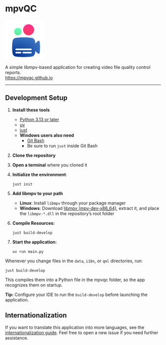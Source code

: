 <!--
SPDX-FileCopyrightText: mpvQC developers

SPDX-License-Identifier: MIT
-->

# mpvQC

<img alt="Logo" src="data/icon.svg" width="128" height="128"/>

A simple libmpv-based application for creating video file quality control reports.\
https://mpvqc.github.io

______________________________________________________________________

## Development Setup

1. **Install these tools**

   - [Python 3.13 or later](https://www.python.org/downloads/)
   - [uv](https://github.com/astral-sh/uv)
   - [just](https://github.com/casey/just)
   - **Windows users also need**
     - [Git Bash](https://git-scm.com/downloads)
     - Be sure to run `just` inside Git Bash

2. **Clone the repository**

3. **Open a terminal** where you cloned it

4. **Initialize the environment**:

   ```shell
   just init
   ```

5. **Add libmpv to your path**

   - **Linux**: Install `libmpv` through your package manager
   - **Windows**: Download [libmpv (mpv-dev-x86_64)](https://github.com/shinchiro/mpv-winbuild-cmake/releases), extract it, and place the `libmpv-*.dll` in the repository’s root folder

6. **Compile Resources:**

   ```shell
   just build-develop
   ```

7. **Start the application:**

   ```shell
   uv run main.py
   ```

Whenever you change files in the `data`, `i18n`, or `qml` directories, run:

```shell
just build-develop
```

This compiles them into a Python file in the mpvqc folder, so the app recognizes them on startup.

**Tip:** Configure your IDE to run the `build-develop` before launching the application.

## Internationalization

If you want to translate this application into more languages, see the [internationalization guide](docs/internationalization.md).
Feel free to open a new issue if you need further assistance.
